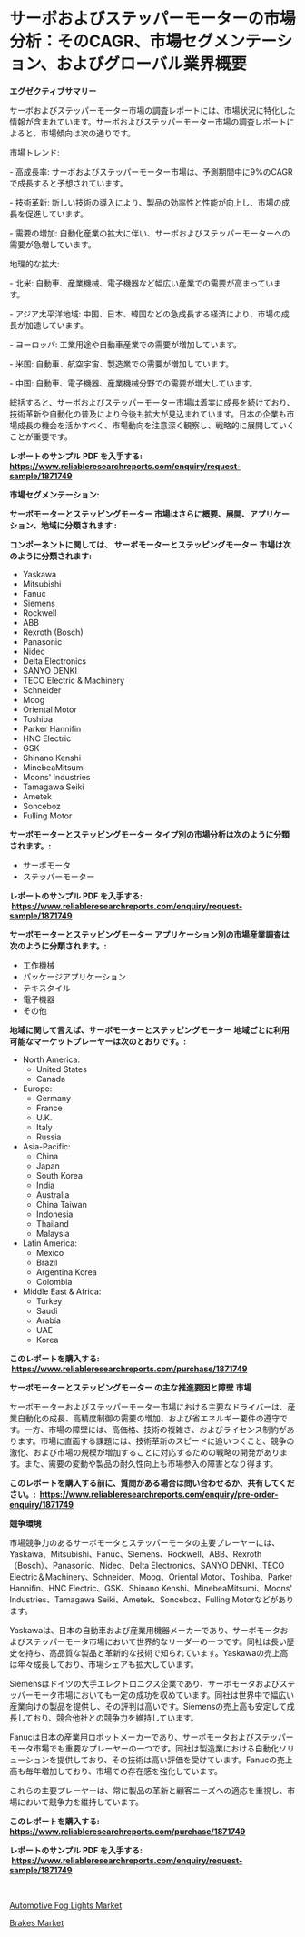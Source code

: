 <p><h1>サーボおよびステッパーモーターの市場分析：そのCAGR、市場セグメンテーション、およびグローバル業界概要</h1></p><p><strong>エグゼクティブサマリー</strong></p>
<p><p>サーボおよびステッパーモーター市場の調査レポートには、市場状況に特化した情報が含まれています。サーボおよびステッパーモーター市場の調査レポートによると、市場傾向は次の通りです。</p><p>市場トレンド:</p><p>- 高成長率: サーボおよびステッパーモーター市場は、予測期間中に9%のCAGRで成長すると予想されています。</p><p>- 技術革新: 新しい技術の導入により、製品の効率性と性能が向上し、市場の成長を促進しています。</p><p>- 需要の増加: 自動化産業の拡大に伴い、サーボおよびステッパーモーターへの需要が急増しています。</p><p>地理的な拡大:</p><p>- 北米: 自動車、産業機械、電子機器など幅広い産業での需要が高まっています。</p><p>- アジア太平洋地域: 中国、日本、韓国などの急成長する経済により、市場の成長が加速しています。</p><p>- ヨーロッパ: 工業用途や自動車産業での需要が増加しています。</p><p>- 米国: 自動車、航空宇宙、製造業での需要が増加しています。</p><p>- 中国: 自動車、電子機器、産業機械分野での需要が増大しています。</p><p>総括すると、サーボおよびステッパーモーター市場は着実に成長を続けており、技術革新や自動化の普及により今後も拡大が見込まれています。日本の企業も市場成長の機会を活かすべく、市場動向を注意深く観察し、戦略的に展開していくことが重要です。</p></p>
<p><strong>レポートのサンプル PDF を入手する: <a href="https://www.reliableresearchreports.com/enquiry/request-sample/1871749">https://www.reliableresearchreports.com/enquiry/request-sample/1871749</a></strong></p>
<p><strong>市場セグメンテーション:</strong></p>
<p><strong> サーボモーターとステッピングモーター 市場はさらに概要、展開、アプリケーション、地域に分類されます :</strong></p>
<p><strong>コンポーネントに関しては、 サーボモーターとステッピングモーター 市場は次のように分類されます: &nbsp;</strong></p>
<p><ul><li>Yaskawa</li><li>Mitsubishi</li><li>Fanuc</li><li>Siemens</li><li>Rockwell</li><li>ABB</li><li>Rexroth (Bosch)</li><li>Panasonic</li><li>Nidec</li><li>Delta Electronics</li><li>SANYO DENKI</li><li>TECO Electric & Machinery</li><li>Schneider</li><li>Moog</li><li>Oriental Motor</li><li>Toshiba</li><li>Parker Hannifin</li><li>HNC Electric</li><li>GSK</li><li>Shinano Kenshi</li><li>MinebeaMitsumi</li><li>Moons' Industries</li><li>Tamagawa Seiki</li><li>Ametek</li><li>Sonceboz</li><li>Fulling Motor</li></ul></p>
<p><strong> サーボモーターとステッピングモーター タイプ別の市場分析は次のように分類されます。:</strong></p>
<p><ul><li>サーボモータ</li><li>ステッパーモーター</li></ul></p>
<p><strong>レポートのサンプル PDF を入手する: &nbsp;<a href="https://www.reliableresearchreports.com/enquiry/request-sample/1871749">https://www.reliableresearchreports.com/enquiry/request-sample/1871749</a></strong></p>
<p><strong> サーボモーターとステッピングモーター アプリケーション別の市場産業調査は次のように分類されます。:</strong></p>
<p><ul><li>工作機械</li><li>パッケージアプリケーション</li><li>テキスタイル</li><li>電子機器</li><li>その他</li></ul></p>
<p><strong>地域に関して言えば、サーボモーターとステッピングモーター 地域ごとに利用可能なマーケットプレーヤーは次のとおりです。:</strong></p>
<p><ul>
    <li>
        North America:
        <ul>
            <li>United States</li>
            <li>Canada</li>
        </ul>
    </li>
    <li>
        Europe:
        <ul>
            <li>Germany</li>
            <li>France</li>
            <li>U.K.</li>
            <li>Italy</li>
            <li>Russia</li>
        </ul>
    </li>
    <li>
        Asia-Pacific:
        <ul>
            <li>China</li>
            <li>Japan</li>
            <li>South Korea</li>
            <li>India</li>
            <li>Australia</li>
            <li>China Taiwan</li>
            <li>Indonesia</li>
            <li>Thailand</li>
            <li>Malaysia</li>
        </ul>
    </li>
    <li>
        Latin America:
        <ul>
            <li>Mexico</li>
            <li>Brazil</li>
            <li>Argentina Korea</li>
            <li>Colombia</li>
        </ul>
    </li>
    <li>
        Middle East & Africa:
        <ul>
            <li>Turkey</li>
            <li>Saudi</li>
            <li>Arabia</li>
            <li>UAE</li>
            <li>Korea</li>
        </ul>
    </li>
    </ul></p>
<p><strong>このレポートを購入する: &nbsp;<a href="https://www.reliableresearchreports.com/purchase/1871749">https://www.reliableresearchreports.com/purchase/1871749</a></strong></p>
<p><strong>サーボモーターとステッピングモーター の主な推進要因と障壁 市場</strong></p>
<p><p>サーボモーターおよびステッパーモーター市場における主要なドライバーは、産業自動化の成長、高精度制御の需要の増加、および省エネルギー要件の遵守です。一方、市場の障壁には、高価格、技術の複雑さ、およびライセンス制約があります。市場に直面する課題には、技術革新のスピードに追いつくこと、競争の激化、および市場の規模が増加することに対応するための戦略の開発があります。また、需要の変動や製品の耐久性向上も市場参入の障害となり得ます。</p></p>
<p><strong>このレポートを購入する前に、質問がある場合は問い合わせるか、共有してください。:&nbsp; <a href="https://www.reliableresearchreports.com/enquiry/pre-order-enquiry/1871749">https://www.reliableresearchreports.com/enquiry/pre-order-enquiry/1871749</a></strong></p>
<p><strong>競争環境</strong></p>
<p><p>市場競争力のあるサーボモータとステッパーモータの主要プレーヤーには、Yaskawa、Mitsubishi、Fanuc、Siemens、Rockwell、ABB、Rexroth（Bosch）、Panasonic、Nidec、Delta Electronics、SANYO DENKI、TECO Electric＆Machinery、Schneider、Moog、Oriental Motor、Toshiba、Parker Hannifin、HNC Electric、GSK、Shinano Kenshi、MinebeaMitsumi、Moons' Industries、Tamagawa Seiki、Ametek、Sonceboz、Fulling Motorなどがあります。</p><p>Yaskawaは、日本の自動車および産業用機器メーカーであり、サーボモータおよびステッパーモータ市場において世界的なリーダーの一つです。同社は長い歴史を持ち、高品質な製品と革新的な技術で知られています。Yaskawaの売上高は年々成長しており、市場シェアも拡大しています。</p><p>Siemensはドイツの大手エレクトロニクス企業であり、サーボモータおよびステッパーモータ市場においても一定の成功を収めています。同社は世界中で幅広い産業向けの製品を提供し、その評判は高いです。Siemensの売上高も安定して成長しており、競合他社との競争力を維持しています。</p><p>Fanucは日本の産業用ロボットメーカーであり、サーボモータおよびステッパーモータ市場でも重要なプレーヤーの一つです。同社は製造業における自動化ソリューションを提供しており、その技術は高い評価を受けています。Fanucの売上高も毎年増加しており、市場での存在感を強化しています。</p><p>これらの主要プレーヤーは、常に製品の革新と顧客ニーズへの適応を重視し、市場において競争力を維持しています。</p></p>
<p><strong>このレポートを購入する: &nbsp; <a href="https://www.reliableresearchreports.com/purchase/1871749">https://www.reliableresearchreports.com/purchase/1871749</a></strong></p>
<p><strong>レポートのサンプル PDF を入手する: &nbsp;<a href="https://www.reliableresearchreports.com/enquiry/request-sample/1871749">https://www.reliableresearchreports.com/enquiry/request-sample/1871749</a></strong><strong></strong></p>
<p>&nbsp;</p>
<p><p><a href="https://crocus-run-b5a.notion.site/Automotive-Fog-Lights-Market-Research-Report-Reveals-The-Latest-Trends-And-Opportunities-of-this-Mar-7a1686c78eb54c7399e74c2d44fdcf02">Automotive Fog Lights Market</a></p><p><a href="https://metal-farmhouse-e95.notion.site/Brakes-Market-Research-Report-The-Key-To-Successful-Business-Strategy-Forecasted-for-Period-from-20-cc4f7605b22643268c878469e980ceeb">Brakes Market</a></p></p>